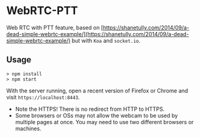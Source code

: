 # WebRTC-PTT

Web RTC with PTT feature, based on [https://shanetully.com/2014/09/a-dead-simple-webrtc-example/](https://shanetully.com/2014/09/a-dead-simple-webrtc-example/) but with `Koa` and `socket.io`.

## Usage

```
> npm install
> npm start
```

With the server running, open a recent version of Firefox or Chrome and visit `https://localhost:8443`.

* Note the HTTPS! There is no redirect from HTTP to HTTPS. 
* Some browsers or OSs may not allow the webcam to be used by multiple pages at once. You may need to use two different browsers or machines.

